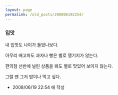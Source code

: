 ```yaml
---
layout: page
permalink: /old_posts/200806192254/
---
```


### 입맛

내 입맛도 나이가 들었나보다.

아무리 배고파도 과자나 빵은 별로 땡기지가 않는다.

편의점 선반에 널린 상품을 봐도 별로 맛있어 보이지 않는다.

그럴 땐 그저 밥이나 먹고 싶다.






- 2008/06/19 22:54 에 작성